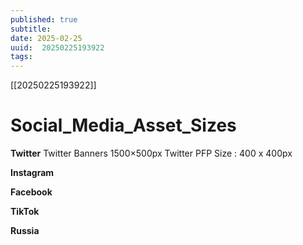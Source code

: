 ```yaml
---
published: true
subtitle: 
date: 2025-02-25
uuid:  20250225193922
tags: 
---
```


[[20250225193922]]

# Social_Media_Asset_Sizes


**Twitter**
Twitter Banners 1500×500px
Twitter PFP Size : 400 x 400px

**Instagram**

**Facebook**

**TikTok**

**Russia**